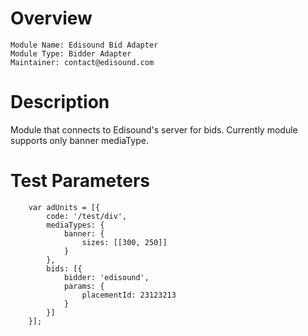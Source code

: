 # Overview
```
Module Name: Edisound Bid Adapter
Module Type: Bidder Adapter
Maintainer: contact@edisound.com
```

# Description
Module that connects to Edisound's server for bids.
Currently module supports only banner mediaType.

# Test Parameters
```
    var adUnits = [{
        code: '/test/div',
        mediaTypes: {
            banner: {
                sizes: [[300, 250]]
            }
        },
        bids: [{
            bidder: 'edisound',
            params: {
                placementId: 23123213
            }
        }]
    }];
```